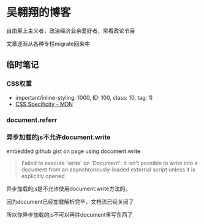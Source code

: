 # 吴翱翔的博客

自由至上主义者，政治经济业余爱好者，常看政论节目

文章逐渐从各种专栏migrate回来中

## 临时笔记

### CSS权重

- important/inline-styling: 1000, ID: 100, class: 10, tag: 1) 
- [CSS Specificity - MDN](https://developer.mozilla.org/en-US/docs/Web/CSS/Specificity)

### document.referr

### 异步加载的js不允许document.write

embedded github gist on page using document.write

> Failed to execute 'write' on 'Document': It isn't possible to write into a document from an asynchronously-loaded external script unless it is explicitly opened

异步加载的js是不允许使用document.write方法的。

因为document已经加载解析完毕，文档流已经关闭了

所以你异步加载的js不可以再往document里写东西了

